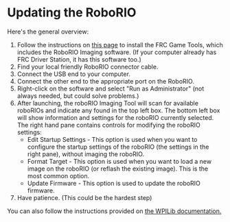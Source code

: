 # Updating the RoboRIO

Here's the general overview:
1. Follow the instructions on [this page](https://docs.wpilib.org/en/stable/docs/zero-to-robot/step-2/frc-game-tools.html#installing-the-frc-game-tools) to install the FRC Game Tools, which includes the RoboRIO Imaging software. (If your computer already has FRC Driver Station, it has this software too.)
2. Find your local friendly RoboRIO connector cable. 
3. Connect the USB end to your computer.
4. Connect the other end to the appropriate port on the RoboRIO.
5. Right-click on the software and select "Run as Administrator" (not always needed, but could solve problems.)
6. After launching, the roboRIO Imaging Tool will scan for available roboRIOs and indicate any found in the top left box. The bottom left box will show information and settings for the roboRIO currently selected. The right hand pane contains controls for modifying the roboRIO settings:
   - Edit Startup Settings - This option is used when you want to configure the startup settings of the roboRIO (the settings in the right pane), without imaging the roboRIO.
   - Format Target - This option is used when you want to load a new image on the roboRIO (or reflash the existing image). This is the most common option.
   - Update Firmware - This option is used to update the roboRIO firmware.
7. Have patience. (This could be the hardest step)

You can also follow the instructions provided on [the WPILib documentation.](https://docs.wpilib.org/en/stable/docs/zero-to-robot/step-3/imaging-your-roborio.html)